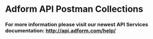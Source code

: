# Adform API Postman Collections
### For more information please visit our newest API Services documentation: http://api.adform.com/help/